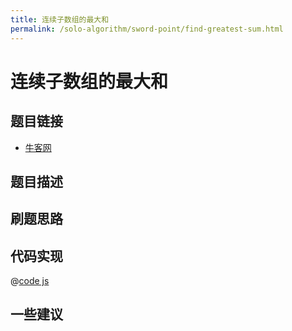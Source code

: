 ```yaml
---
title: 连续子数组的最大和
permalink: /solo-algorithm/sword-point/find-greatest-sum.html
---
```

# 连续子数组的最大和

## 题目链接

- [牛客网]()

## 题目描述

## 刷题思路

## 代码实现

@[code js](@algorithm/sword-point/动态规划/findGreatestSumOfSubArray.js)

## 一些建议
